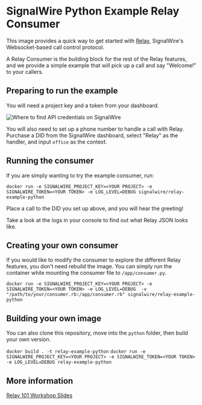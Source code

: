 # SignalWire Python Example Relay Consumer

This image provides a quick way to get started with [Relay](https://docs.signalwire.com/topics/relay/), SignalWire's Websocket-based call control protocol.

A Relay Consumer is the building block for the rest of the Relay features, and we provide a simple example that will pick up a call and say "Welcome!" to your callers.

## Preparing to run the example

You will need a project key and a token from your dashboard.

![Where to find API credentials on SignalWire](https://s3-us-east-2.amazonaws.com/signalwire-corpweb/images/resource-docs/api_credentials.png)

You will also need to set up a phone number to handle a call with Relay. Purchase a DID from the SignalWire dashboard, select "Relay" as the handler, and input `office` as the context.

## Running the consumer

If you are simply wanting to try the example consumer, run: 

`docker run -e SIGNALWIRE_PROJECT_KEY=<YOUR PROJECT> -e SIGNALWIRE_TOKEN=<YOUR TOKEN> -e LOG_LEVEL=DEBUG signalwire/relay-example-python`

Place a call to the DID you set up above, and you will hear the greeting!

Take a look at the logs in your console to find out what Relay JSON looks like.

## Creating your own consumer

If you would like to modify the consumer to explore the different Relay features, you don't need rebuild the image. You can simply run the container while mounting the consumer file to `/app/consumer.py`.

`docker run -e SIGNALWIRE_PROJECT_KEY=<YOUR PROJECT> -e SIGNALWIRE_TOKEN=<YOUR TOKEN> -e LOG_LEVEL=DEBUG  -v "/path/to/your/consumer.rb:/app/consumer.rb" signalwire/relay-example-python`

## Building your own image

You can also clone this repository, move into the `python` folder, then build your own version.

`docker build . -t relay-example-python`
`docker run -e SIGNALWIRE_PROJECT_KEY=<YOUR PROJECT> -e SIGNALWIRE_TOKEN=<YOUR TOKEN> -e LOG_LEVEL=DEBUG relay-example-python`


## More information

[Relay 101 Workshop Slides](https://docs.google.com/presentation/d/e/2PACX-1vSDTQl7HJPHZdiORUa1zXderYXXa8I9Pp2Gyra8g4Xk2lEpxNyTyOVOKVcyOk43ropKE8BNBBkloEi8/pub?start=false&loop=false&delayms=3000)